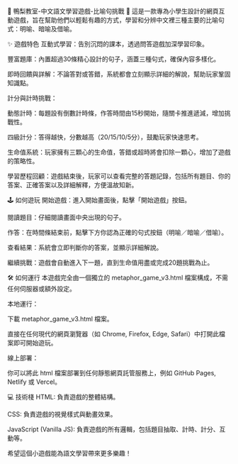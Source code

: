 🚀 鴨梨教室-中文語文學習遊戲-比喻句挑戰  🧐
這是一款專為小學生設計的網頁互動遊戲，旨在幫助他們以輕鬆有趣的方式，學習和分辨中文裡三種主要的比喻句式：明喻、暗喻及借喻。

✨ 遊戲特色
互動式學習：告別沉悶的課本，透過問答遊戲加深學習印象。

豐富題庫：內置超過30條精心設計的句子，涵蓋三種句式，確保內容多樣化。

即時回饋與詳解：不論答對或答錯，系統都會立刻顯示詳細的解說，幫助玩家鞏固知識點。

計分與計時挑戰：

動態計時：每題設有倒數計時條，作答時間由15秒開始，隨關卡推進遞減，增加挑戰性。

四級計分：答得越快，分數越高（20/15/10/5分），鼓勵玩家快速思考。

生命值系統：玩家擁有三顆心的生命值，答錯或超時將會扣除一顆心，增加了遊戲的策略性。

學習歷程回顧：遊戲結束後，玩家可以查看完整的答題記錄，包括所有題目、你的答案、正確答案以及詳細解釋，方便溫故知新。

🕹️ 如何遊玩
開始遊戲：進入開始畫面後，點擊「開始遊戲」按鈕。

閱讀題目：仔細閱讀畫面中央出現的句子。

作答：在時間條結束前，點擊下方你認為正確的句式按鈕（明喻／暗喻／借喻）。

查看結果：系統會立即判斷你的答案，並顯示詳細解說。

繼續挑戰：遊戲會自動進入下一題，直到生命值用盡或完成20題挑戰為止。

🛠️ 如何運行
本遊戲完全由一個獨立的 metaphor_game_v3.html 檔案構成，不需任何伺服器或額外設定。

本地運行：

下載 metaphor_game_v3.html 檔案。

直接在任何現代的網頁瀏覽器（如 Chrome, Firefox, Edge, Safari）中打開此檔案即可開始遊玩。

線上部署：

你可以將此 html 檔案部署到任何靜態網頁託管服務上，例如 GitHub Pages, Netlify 或 Vercel。

💻 技術棧
HTML: 負責遊戲的整體結構。

CSS: 負責遊戲的視覺樣式與動畫效果。

JavaScript (Vanilla JS): 負責遊戲的所有邏輯，包括題目抽取、計時、計分、互動等。

希望這個小遊戲能為語文學習帶來更多樂趣！